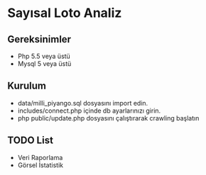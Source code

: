 # Sayısal Loto Analiz

## Gereksinimler

 - Php 5.5 veya üstü
 - Mysql 5 veya üstü

## Kurulum

 - data/milli_piyango.sql dosyasını import edin.
 - includes/connect.php içinde db ayarlarınızı girin.
 - php public/update.php dosyasını çalıştırarak crawling başlatın
 
## TODO List

 - Veri Raporlama
 - Görsel İstatistik